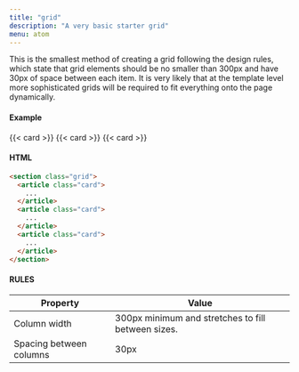 ```yaml
---
title: "grid"
description: "A very basic starter grid"
menu: atom
---
```


This is the smallest method of creating a grid following the design rules, which state that grid elements should be no smaller than 300px and have 30px of space between each item. It is very likely that at the template level more sophisticated grids will be required to fit everything onto the page dynamically.

#### Example
<div class="example grid">
  {{< card >}}
  {{< card >}}
  {{< card >}}
</div>

#### HTML
```html
<section class="grid">
  <article class="card"> 
    ...  
  </article>
  <article class="card"> 
    ...  
  </article>
  <article class="card"> 
    ...  
  </article>
</section>
```

#### RULES

Property | Value
--- | ---
Column width | 300px minimum and stretches to fill between sizes.
Spacing between columns | 30px
